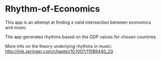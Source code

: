 # Rhythm-of-Economics

This app is an attempt at finding a valid intersection between economics and music.

The app generates rhythms based on the GDP values for chosen countries.

More info on the theory underlying rhythms in music:
http://link.springer.com/chapter/10.1007/11589440_20
